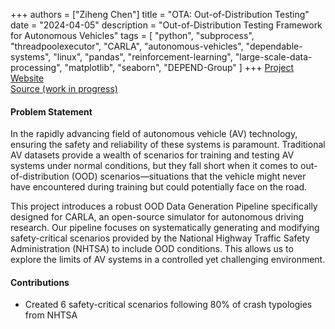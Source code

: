 +++
authors = ["Ziheng Chen"]
title = "OTA: Out-of-Distribution Testing"
date = "2024-04-05"
description = "Out-of-Distribution Testing Framework for Autonomous Vehicles"
tags = [
    "python", "subprocess", "threadpoolexecutor", 
    "CARLA",
    "autonomous-vehicles",
    "dependable-systems",
    "linux",
    "pandas",
    "reinforcement-learning",
    "large-scale-data-processing",
    "matplotlib",
    "seaborn",
    "DEPEND-Group"
]
+++
[Project Website](https://zihengjackchen.github.io/AV-webpages/OTA/)   
[Source (work in progress)](https://github.com/zihengjackchen/OTA)   

#### Problem Statement
In the rapidly advancing field of autonomous vehicle (AV) technology, ensuring the safety and reliability of these systems is paramount. Traditional AV datasets provide a wealth of scenarios for training and testing AV systems under normal conditions, but they fall short when it comes to out-of-distribution (OOD) scenarios—situations that the vehicle might never have encountered during training but could potentially face on the road.

This project introduces a robust OOD Data Generation Pipeline specifically designed for CARLA, an open-source simulator for autonomous driving research. Our pipeline focuses on systematically generating and modifying safety-critical scenarios provided by the National Highway Traffic Safety Administration (NHTSA) to include OOD conditions. This allows us to explore the limits of AV systems in a controlled yet challenging environment.


#### Contributions
- Created 6 safety-critical scenarios following 80% of crash typologies from NHTSA
